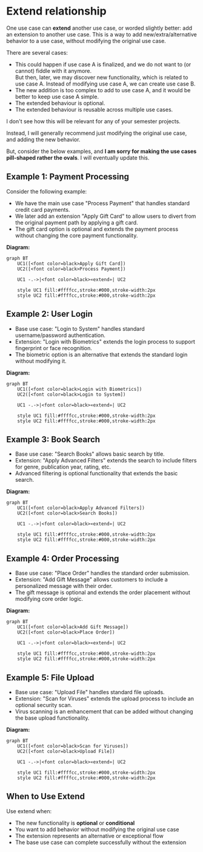 # Extend relationship

One use case can **extend** another use case, or worded slightly better: add an extension to another use case. This is a way to add new/extra/alternative behavior to a use case, without modifying the original use case.

There are several cases:

- This could happen if use case A is finalized, and we do not want to (or cannot) fiddle with it anymore.\
But then, later, we may discover new functionality, which is related to use case A. Instead of modifying use case A, we can create use case B.
- The new addition is too complex to add to use case A, and it would be better to keep use case A simple.
- The extended behaviour is optional.
- The extended behaviour is reusable across multiple use cases.

I don't see how this will be relevant for any of your semester projects.

Instead, I will generally recommend just modifying the original use case, and adding the new behavior.

But, consider the below examples, and **I am sorry for making the use cases pill-shaped rather the ovals**. I will eventually update this.

## Example 1: Payment Processing

Consider the following example:
- We have the main use case "Process Payment" that handles standard credit card payments.
- We later add an extension "Apply Gift Card" to allow users to divert from the original payment path by applying a gift card.
- The gift card option is optional and extends the payment process without changing the core payment functionality.

**Diagram:**

```mermaid
graph BT
    UC1([<font color=black>Apply Gift Card])
    UC2([<font color=black>Process Payment])
    
    UC1 -.->|<font color=black>«extend»| UC2
    
    style UC1 fill:#ffffcc,stroke:#000,stroke-width:2px
    style UC2 fill:#ffffcc,stroke:#000,stroke-width:2px
```

## Example 2: User Login

- Base use case: "Login to System" handles standard username/password authentication.
- Extension: "Login with Biometrics" extends the login process to support fingerprint or face recognition.
- The biometric option is an alternative that extends the standard login without modifying it.

**Diagram:**

```mermaid
graph BT
    UC1([<font color=black>Login with Biometrics])
    UC2([<font color=black>Login to System])
    
    UC1 -.->|<font color=black>«extend»| UC2
    
    style UC1 fill:#ffffcc,stroke:#000,stroke-width:2px
    style UC2 fill:#ffffcc,stroke:#000,stroke-width:2px
```

## Example 3: Book Search

- Base use case: "Search Books" allows basic search by title.
- Extension: "Apply Advanced Filters" extends the search to include filters for genre, publication year, rating, etc.
- Advanced filtering is optional functionality that extends the basic search.

**Diagram:**

```mermaid
graph BT
    UC1([<font color=black>Apply Advanced Filters])
    UC2([<font color=black>Search Books])
    
    UC1 -.->|<font color=black>«extend»| UC2
    
    style UC1 fill:#ffffcc,stroke:#000,stroke-width:2px
    style UC2 fill:#ffffcc,stroke:#000,stroke-width:2px
```

## Example 4: Order Processing

- Base use case: "Place Order" handles the standard order submission.
- Extension: "Add Gift Message" allows customers to include a personalized message with their order.
- The gift message is optional and extends the order placement without modifying core order logic.

**Diagram:**

```mermaid
graph BT
    UC1([<font color=black>Add Gift Message])
    UC2([<font color=black>Place Order])
    
    UC1 -.->|<font color=black>«extend»| UC2
    
    style UC1 fill:#ffffcc,stroke:#000,stroke-width:2px
    style UC2 fill:#ffffcc,stroke:#000,stroke-width:2px
```

## Example 5: File Upload

- Base use case: "Upload File" handles standard file uploads.
- Extension: "Scan for Viruses" extends the upload process to include an optional security scan.
- Virus scanning is an enhancement that can be added without changing the base upload functionality.

**Diagram:**

```mermaid
graph BT
    UC1([<font color=black>Scan for Viruses])
    UC2([<font color=black>Upload File])
    
    UC1 -.->|<font color=black>«extend»| UC2
    
    style UC1 fill:#ffffcc,stroke:#000,stroke-width:2px
    style UC2 fill:#ffffcc,stroke:#000,stroke-width:2px
```

## When to Use Extend

Use extend when:
- The new functionality is **optional** or **conditional**
- You want to add behavior without modifying the original use case
- The extension represents an alternative or exceptional flow
- The base use case can complete successfully without the extension


